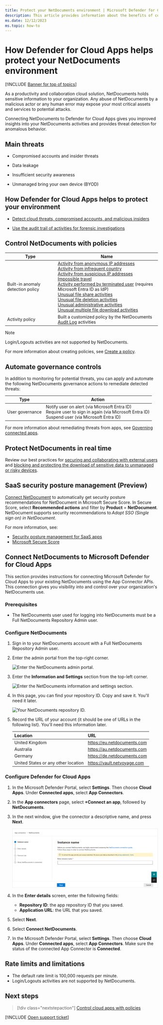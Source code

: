 ```yaml
---
title: Protect your NetDocuments environment | Microsoft Defender for Cloud Apps
description: This article provides information about the benefits of connecting your NetDocuments app to Defender for Cloud Apps using the API connector for visibility and control over use.
ms.date: 12/12/2023
ms.topic: how-to
---
```

# How Defender for Cloud Apps helps protect your NetDocuments environment

[!INCLUDE [Banner for top of topics](includes/banner.md)]

As a productivity and collaboration cloud solution, NetDocuments holds sensitive information to your organization. Any abuse of NetDocuments by a malicious actor or any human error may expose your most critical assets and services to potential attacks.

Connecting NetDocuments to Defender for Cloud Apps gives you improved insights into your NetDocuments activities and provides threat detection for anomalous behavior.

## Main threats

- Compromised accounts and insider threats

- Data leakage

- Insufficient security awareness

- Unmanaged bring your own device (BYOD)

## How Defender for Cloud Apps helps to protect your environment

- [Detect cloud threats, compromised accounts, and malicious insiders](best-practices.md#detect-cloud-threats-compromised-accounts-malicious-insiders-and-ransomware)

- [Use the audit trail of activities for forensic investigations](best-practices.md#use-the-audit-trail-of-activities-for-forensic-investigations)

## Control NetDocuments with policies

| **Type**                           | **Name**                                                     |
| ---------------------------------- | ------------------------------------------------------------ |
| Built-in  anomaly detection policy | [Activity from   anonymous IP addresses](anomaly-detection-policy.md#activity-from-anonymous-ip-addresses)  <br /> [Activity from   infrequent country](anomaly-detection-policy.md#activity-from-infrequent-country) <br /> [Activity from   suspicious IP addresses](anomaly-detection-policy.md#activity-from-suspicious-ip-addresses)  <br /> [Impossible travel](anomaly-detection-policy.md#impossible-travel)  <br /> [Activity   performed by terminated user](anomaly-detection-policy.md#activity-performed-by-terminated-user) (requires Microsoft Entra ID as IdP) <br /> [Unusual file share activities](anomaly-detection-policy.md#unusual-activities-by-user)  <br /> [Unusual file deletion activities](anomaly-detection-policy.md#unusual-activities-by-user) <br /> [Unusual   administrative activities](anomaly-detection-policy.md#unusual-activities-by-user)  <br /> [Unusual multiple file download activities](anomaly-detection-policy.md#unusual-activities-by-user)  |
| Activity  policy                   | Built a customized policy by the NetDocuments [Audit Log](https://support.netdocuments.com/hc/en-us/articles/205220260-Consolidated-Activity-Log) activities |

>[!NOTE]
>Login/Logouts activities are not supported by NetDocuments.

For more information about creating policies, see [Create a policy](control-cloud-apps-with-policies.md#create-a-policy).

## Automate governance controls

In addition to monitoring for potential threats, you can apply and automate the following NetDocuments governance actions to remediate detected threats:

| **Type**        | **Action**                                                   |
| --------------- | ------------------------------------------------------------ |
| User governance | Notify user on  alert (via Microsoft Entra ID)<br />  Require user to sign in again (via Microsoft Entra ID)   <br /> Suspend user (via Microsoft Entra ID) |

For more information about remediating threats from apps, see [Governing connected apps](governance-actions.md).

## Protect NetDocuments in real time

Review our best practices for [securing and collaborating with external users](best-practices.md#secure-collaboration-with-external-users-by-enforcing-real-time-session-controls) and [blocking and protecting the download of sensitive data to unmanaged or risky devices](best-practices.md#block-and-protect-download-of-sensitive-data-to-unmanaged-or-risky-devices).

## SaaS security posture management (Preview)

[Connect NetDocument](#connect-netdocuments-to-microsoft-defender-for-cloud-apps) to automatically get security posture recommendations for NetDocument in Microsoft Secure Score. In Secure Score, select **Recommended actions** and filter by **Product** = **NetDocument**. NetDocument supports security recommendations to *Adopt SSO (Single sign on) in NetDocument*.

For more information, see:

- [Security posture management for SaaS apps](security-saas.md)
- [Microsoft Secure Score](/microsoft-365/security/defender/microsoft-secure-score)

## Connect NetDocuments to Microsoft Defender for Cloud Apps

This section provides instructions for connecting Microsoft Defender for Cloud Apps to your existing NetDocuments using the App Connector APIs. This connection gives you visibility into and control over your organization's NetDocuments use.

### Prerequisites

- The NetDocuments user used for logging into NetDocuments must be a Full NetDocuments Repository Admin user.

### Configure NetDocuments

1. Sign in to your NetDocuments account with a Full NetDocuments Repository Admin user.

1. Enter the admin portal from the top-right corner.

    ![Enter the NetDocuments admin portal.](media/netdocuments-enter-admin-portal.png)

1. Enter the **Information and Settings** section from the top-left corner.

    ![Enter the NetDocuments information and settings section.](media/netdocuments-information-and-settings.png)

1. In this page, you can find your repository ID. Copy and save it. You'll need it later.

    ![Your NetDocuments repository ID.](media/netdocuments-repository-id.png)

1. Record the URL of your account (it should be one of URLs in the following list). You'll need this information later.

    | Location       |              URL            |
    | -------------- | --------------------------- |
    | United Kingdom | <https://eu.netdocuments.com> |
    | Australia     | <https://au.netdocuments.com> |
    | Germany        | <https://de.netdocuments.com> |
    | United States or any other location  |   <https://vault.netvoyage.com> |

### Configure Defender for Cloud Apps

1. In the Microsoft Defender Portal, select **Settings**. Then choose **Cloud Apps**. Under **Connected apps**, select **App Connectors**.

1. In the **App connectors** page, select **+Connect an app**, followed by **NetDocuments**.

1. In the next window, give the connector a descriptive name, and press **Next**.

    ![Connect NetDocuments.](media/netdocuments-connecting-screen.png)

1. In the **Enter details** screen, enter the following fields:

    - **Repository ID**: the app repository ID that you saved.
    - **Application URL**: the URL that you saved.

1. Select **Next**.
1. Select **Connect NetDocuments**.
1. In the Microsoft Defender Portal, select **Settings**. Then choose **Cloud Apps**. Under **Connected apps**, select **App Connectors**. Make sure the status of the connected App Connector is **Connected**.

## Rate limits and limitations

- The default rate limit is 100,000 requests per minute.
- Login/Logouts activities are not supported by NetDocuments.

## Next steps

> [!div class="nextstepaction"]
> [Control cloud apps with policies](control-cloud-apps-with-policies.md)

[!INCLUDE [Open support ticket](includes/support.md)]
